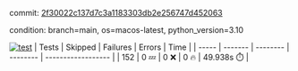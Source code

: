 commit: [2f30022c137d7c3a1183303db2e256747d452063](https://github.com/rcmdnk/homebrew-file/tree/2f30022c137d7c3a1183303db2e256747d452063)

condition: branch=main, os=macos-latest, python_version=3.10

[![test](https://github.com/rcmdnk/homebrew-file/actions/workflows/test.yml/badge.svg)](https://github.com/rcmdnk/homebrew-file/actions/runs/14586161850)
| Tests | Skipped | Failures | Errors | Time |
| ----- | ------- | -------- | -------- | ------------------ |
| 152 | 0 :zzz: | 0 :x: | 0 :fire: | 49.938s :stopwatch: |

